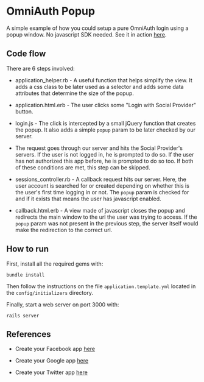 # OmniAuth Popup

A simple example of how you could setup a pure OmniAuth login using a popup window. No javascript SDK needed. See it in action [here](http://omniauth-popup.herokuapp.com/).

## Code flow

There are 6 steps involved:

* application_helper.rb - A useful function that helps simplify the view. It adds a css class to be later used as a selector and adds some data attributes that determine the size of the popup.

* application.html.erb - The user clicks some "Login with Social Provider" button.

* login.js - The click is intercepted by a small jQuery function that creates the popup. It also adds a simple `popup` param to be later checked by our server.

* The request goes through our server and hits the Social Provider's servers. If the user is not logged in, he is prompted to do so. If the user has not authorized this app before, he is prompted to do so too. If both of these conditions are met, this step can be skipped.

* sessions_controller.rb - A callback request hits our server. Here, the user account is searched for or created depending on whether this is the user's first time logging in or not. The `popup` param is checked for and if it exists that means the user has javascript enabled.

* callback.html.erb - A view made of javascript closes the popup and redirects the main window to the url the user was trying to access. If the `popup` param was not present in the previous step, the server itself would make the redirection to the correct url.

## How to run

First, install all the required gems with:

    bundle install

Then follow the instructions on the file `application.template.yml` located in the `config/initializers` directory.

Finally, start a web server on port 3000 with:

    rails server

## References

* Create your Facebook app [here](https://developers.facebook.com/apps)

* Create your Google app [here](https://code.google.com/apis/console)

* Create your Twitter app [here](https://dev.twitter.com/apps)
